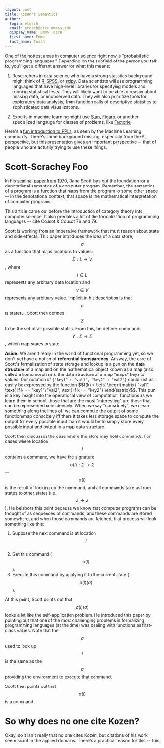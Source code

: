 ```yaml
---
layout: post
title: Kozen's Semantics
author:
  login: etosch
  email: etosch@cics.umass.edu
  display_name: Emma Tosch
  first_name: Emma
  last_name: Tosch
---
```

One of the hottest areas in computer science right now is "probabilistic programming languages." Depending on the subfield of the person you talk to, you'll get a different answer for what this means:

1. Researchers in data science who have a strong statistics background might think of [R](https://www.r-project.org/), [SPSS](http://www.ibm.com/analytics/us/en/technology/spss/), or [scipy](https://www.scipy.org/). Data scientists will use programming languages that have high-level libraries for specifying models and running statistical tests. They will likely want to be able to reason about missing data, or unobserved data. They will also prioritize tools for exploratory data analysis, from function calls of descriptive statistics to sophisticated data visualizations.

2. Experts in machine learning might use [Stan](http://mc-stan.org/), [Figaro](), or another specialized langauge for classes of problems, like [Factorie]()


Here's a [fun introduction to PPLs](https://media.nips.cc/Conferences/2015/tutorialslides/wood-nips-probabilistic-programming-tutorial-2015.pdf), as seen by the Machine Learning community. There's some background missing, especially from the PL perspective, but this presentation gives an important perspective -- that of people who are actually trying to use these things.

# Scott-Scrachey Foo

In his [seminal paper from 1970](https://ropas.snu.ac.kr/~kwang/520/readings/sco70.pdf), Dana Scott lays out the foundation for a denotational semantics of a computer program. Remember, the semantics of a program is a function that maps from the program to some other space -- in the denotational context, that space is the mathematical interpretation of computer programs.

This article came out before the introduction of category theory into computer science. It also predates a lot of the formalization of programming languages -- cite Cousot & Cousot 76 and 79.

Scott is working from an imperative framework that must reason about state and side effects. This paper introduces the idea of a data store, $$\sigma$$ as a function that maps locations to values: $$\Sigma : L \rightarrow V$$, where $$l\in L$$ represents any arbitrary data location and $$v\in V$$ represents any arbitrary value. Implicit in his description is that $$\sigma$$ is stateful. Scott then defines $$\Sigma$$ to be the set of all possible states. From this, he defines commands $$Y : \Sigma \rightarrow \Sigma$$, which map states to state.

__Aside:__ We aren't really in the world of functional programming yet, so we don't yet have a notion of __referential transparency__. Anyway, the core of Scott's formalization of state storage and lookup is a pun on the __data structure__ of a map and on the mathematical object known as a map (also called a homomorphism): the data structure of a map "maps" keys to values. Our notation of `{"key1" : "val1", "key2" : "val2"}` could just as easily be expressed by the function $$f(k) = \left{ \begin{matrix} "val1", \text{ if k == "key1"\\ "val2", \text{ if k == "key2"} \end{matrix}$$. This pun is a key insight into the operational view of computation: functions as we learn them in school, those that are the most "interesting" are those that can be represented consciencely. When we say "conscicely", we mean something along the lines of: we can compute the output of some function/map conscicely iff there it takes less storage space to compute the output for every possible input than it would be to simply store every possible input and output in a map data structure.

Scott then discusses the case where the store may hold commands. For cases where location $$l$$ contains a command, we have the signature $$\sigma(l) : \Sigma \rightarrow \Sigma$$ -- $$\sigma(l)$$ is the result of looking up the command, and all commands take us from states to other states (i.e., $$\Sigma \rightarrow \Sigma$$). He belabors this point because we know that computer programs can be thought of as sequences of commands, and these commands are stored somewhere, and when those commands are fetched, that process will look something like this:

1. Suppose the next command is at location $$l$$.
2. Get this command ($$\sigma(l)$$).
3. Execute this command by applying it to the current state ($$\sigma(l)(\sigma)$$).

At this point, Scott points out that $$\sigma(l)(\sigma)$$ looks a lot like the self-application problem. He introduced this paper by pointing out that one of the most challenging problems in formalizing programming languages (at the time) was dealing with functions as first-class values.  Note that the $$\sigma$$ used to look up $$l$$ is the same as the $$\sigma$$ providing the environment to execute that command. 



Scott then points out that $$\sigma(l)$$ is a command


# So why does no one cite Kozen?

Okay, so it isn't really that no one cites Kozen, but citations of his work seem scant in the applied domains. There's a practical reason for this -- this 